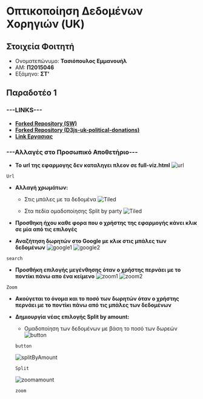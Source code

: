 <h1>Οπτικοποίηση Δεδομένων Χορηγιών (UK)</h1>

<h2>Στοιχεία Φοιτητή</h2>
  
  - Ονοματεπώνυμο: <strong>Τασιόπουλος Εμμανουήλ</strong>
  - ΑΜ: <strong>Π2015046</strong>
  - Εξάμηνο: <strong>ΣΤ'</strong>
  
<h2>Παραδοτέο 1</h2>

<h3>---LINKS---</h3>
   
  - [__Forked Repository (SW)__](https://github.com/Manolis-Tasiopoulos/sw)<br>
  - [__Forked Repository (D3js-uk-political-donations)__](https://github.com/Manolis-Tasiopoulos/D3js-uk-political-donations)   
  - [__Link Εργασιας__](https://manolis-tasiopoulos.github.io/D3js-uk-political-donations/)
<h3>---Αλλαγές στο Προσωπικό Αποθετήριο---</h3>

   - __Το url της εφαρμογης δεν καταληγει πλεον σε full-viz.html__
   ![url](images/link.png)
   ```
   Url
   ```
   
   - __Αλλαγή χρωμάτων:__    
      * Στις μπάλες με τα δεδομένα
   ![Tiled](colorsData.png)
   
      * Στα πεδία ομαδοποίησης Split by party
   ![Tiled](splitPartyColors.png)
   
   
  - __Προσθηκη ήχου καθε φορα που ο χρήστης της εφαρμογής κάνει κλικ σε μία από τις επιλογές__
   
  - __Αναζήτηση δωρητών στο Google με κλικ στις μπάλες των δεδομένων__
   ![google1](images/google1.png)   ![google2](images/google2.png)
   ```
   search
   ```
   
   - __Προσθήκη επιλογής μεγένθησης όταν ο χρήστης περνάει με το ποντίκι πάνω απο ένα κείμενο__
   ![zoom1](images/zoom1.png)   ![zoom2](images/zoom1.png)
   ```
   Zoom
   ```
  
  - __Ακούγεται το όνομα και το ποσό των δωρητών όταν ο χρήστης περνάει με το ποντίκι πάνω από τις μπάλες των δεδομένων__
  
  - __Δημιουργία νέας επιλογής Split by amount:__  
    * Ομαδοποίηση των δεδομένων με βάση το ποσό των δωρεών
     ![button](button.png)
     ```
     button
     ```
     ![splitByAmount](splitByAmount.png)
     ```
     Split
     ```
     ![zoomamount](zoomamount.png)
     ```
     zoom
     ```
     
       



